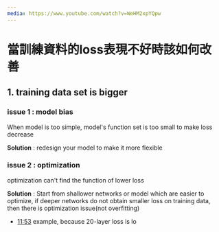 ```yaml
---
media: https://www.youtube.com/watch?v=WeHM2xpYQpw
---
```

# 當訓練資料的loss表現不好時該如何改善

## 1. training data set is bigger

### issue 1 : model bias

When model is too simple, model's function set is too small to make loss decrease

**Solution** : redesign your model to make it more flexible

### issue 2 : optimization

optimization can't find the function of lower loss 

**Solution** : Start from shallower networks or model which are easier to optimize, if deeper networks do not obtain smaller loss on training data, then there is optimization issue(not overfitting)

- [11:53](https://www.youtube.com/watch?v=WeHM2xpYQpw&t=714#t=11:53.71) example, because 20-layer loss is lo